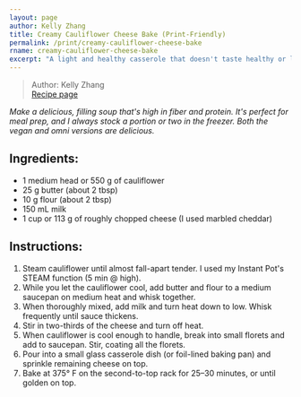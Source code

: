 ```yaml
---
layout: page
author: Kelly Zhang
title: Creamy Cauliflower Cheese Bake (Print-Friendly)
permalink: /print/creamy-cauliflower-cheese-bake
rname: creamy-cauliflower-cheese-bake
excerpt: "A light and healthy casserole that doesn't taste healthy or light, and you won't feel have to feel guilty coming back for seconds! It's perfect as a main course or a side. See recipe notes for keto and gluten-free variations."
---
```


> Author: Kelly Zhang  
> [Recipe page](https://kellyzhang.me/food/recipe/{{page.rname}})

*Make a delicious, filling soup that's high in fiber and protein. It's perfect for meal prep, and I always stock a portion or two in the freezer. Both the vegan and omni versions are delicious.*

## Ingredients:

- 1 medium head or 550 g of cauliflower
- 25 g butter (about 2 tbsp)
- 10 g flour (about 2 tbsp)
- 150 mL milk
- 1 cup or 113 g of roughly chopped cheese (I used marbled cheddar)

## Instructions:

1. Steam cauliflower until almost fall-apart tender. I used my Instant Pot's STEAM function (5 min @ high).
1. While you let the cauliflower cool, add butter and flour to a medium saucepan on medium heat and whisk together.
1. When thoroughly mixed, add milk and turn heat down to low. Whisk frequently until sauce thickens.
1. Stir in two-thirds of the cheese and turn off heat.
1. When cauliflower is cool enough to handle, break into small florets and add to saucepan. Stir, coating all the florets.
1. Pour into a small glass casserole dish (or foil-lined baking pan) and sprinkle remaining cheese on top.
1. Bake at 375° F on the second-to-top rack for 25–30 minutes, or until golden on top.
